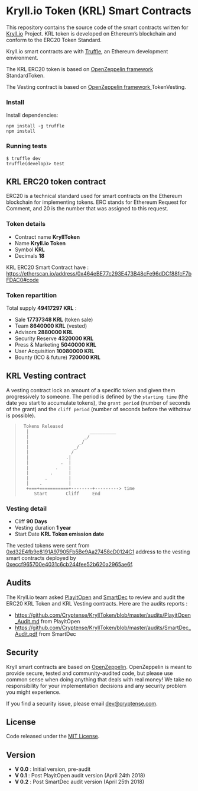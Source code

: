 # Kryll.io Token (KRL) Smart Contracts

This repository contains the  source code of the smart contracts written for [Kryll.io](https://kryll.io) Project. KRL token is developed on Ethereum’s blockchain and conform to the ERC20 Token Standard.


Kryll.io smart contracts are  with [Truffle](https://github.com/ConsenSys/truffle), an Ethereum development environment. 


The KRL ERC20 token is based on [OpenZeppelin framework ](https://github.com/OpenZeppelin/zeppelin-solidity) StandardToken.

The Vesting contract is based on [OpenZeppelin framework ](https://github.com/OpenZeppelin/zeppelin-solidity) TokenVesting.


### Install

Install dependencies:
```
npm install -g truffle
npm install
```

### Running tests

```
$ truffle dev
truffle(develop)> test
```


## KRL ERC20 token contract

ERC20 is a technical standard used for smart contracts on the Ethereum blockchain for implementing tokens. ERC stands for Ethereum Request for Comment, and 20 is the number that was assigned to this request.

### Token details

  - Contract name **KryllToken**
  - Name **Kryll.io Token**
  - Symbol **KRL**
  - Decimals **18**

KRL ERC20 Smart Contract have : https://etherscan.io/address/0x464eBE77c293E473B48cFe96dDCf88fcF7bFDAC0#code


### Token repartition

  Total supply **49417297 KRL** :
  
  - Sale **17737348 KRL** (token sale)
  - Team **8640000 KRL** (vested)
  - Advisors **2880000 KRL**
  - Security Reserve **4320000 KRL**
  - Press & Marketing **5040000 KRL**
  - User Acquisition **10080000 KRL**
  - Bounty (ICO & future) **720000 KRL**


## KRL Vesting contract

A vesting contract lock an amount of a specific token and given them progressively to someone. The period is defined by the `starting time` (the date you start to accumulate tokens), the `grant period` (number of seconds of the grant) and the `cliff period` (number of seconds before the withdraw is possible).

> ```
>  Tokens Released
>   |                       __________ 	
>   |                     _/ 				
>   |                   _/  
>   |                 _/
>   |                /
>   |              .|
>   |            .  |
>   |          .    |
>   |        .      |
>   |      .        |
>   |    .          |
>   +===+===========+--------+---------> time
>      Start       Cliff     End
> ```


### Vesting detail

  - Cliff **90 Days**
  - Vesting duration **1 year**
  - Start Date **KRL Token emission date**

The vested tokens were sent from [0xd32E4fb9e8191A97905Fb5Be9Aa27458cD0124C1](https://etherscan.io/address/0xd32E4fb9e8191A97905Fb5Be9Aa27458cD0124C1) address to the vesting smart contracts deployed by [0xeccf965700e4031c6cb244fee52b620a2965ae6f](https://etherscan.io/address/0xd32E4fb9e8191A97905Fb5Be9Aa27458cD0124C1).

## Audits
The Kryll.io team asked [PlayitOpen](http://www.playitopen.org) and [SmartDec](https://smartcontracts.smartdec.net/) to review and audit the ERC20 KRL Token and KRL Vesting contracts. Here are the audits reports :

  - https://github.com/Cryptense/KryllToken/blob/master/audits/PlayitOpen_Audit.md from PlayitOpen
  - https://github.com/Cryptense/KryllToken/blob/master/audits/SmartDec_Audit.pdf from SmartDec


## Security
Kryll smart contracts are based on [OpenZeppelin](https://github.com/OpenZeppelin/zeppelin-solidity/).
OpenZeppelin is meant to provide secure, tested and community-audited code, but please use common sense when doing anything that deals with real money! We take no responsibility for your implementation decisions and any security problem you might experience.

If you find a security issue, please email [dev@cryptense.com](mailto:dev@cryptense.com).


## License
Code released under the [MIT License](https://github.com/Productivist/productivist-token/blob/master/LICENSE).


## Version

  - **V 0.0** : Initial version, pre-audit
  - **V 0.1** : Post PlayitOpen audit version (April 24th 2018)
  - **V 0.2** : Post SmartDec audit version (April 25th 2018)
